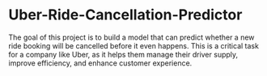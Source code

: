 # Uber-Ride-Cancellation-Predictor
The goal of this project is to build a model that can predict whether a new ride booking will be cancelled before it even happens. This is a critical task for a company like Uber, as it helps them manage their driver supply, improve efficiency, and enhance customer experience.

